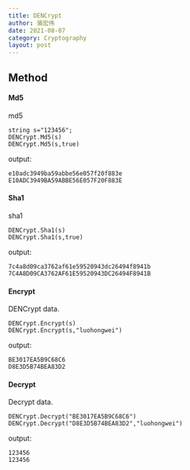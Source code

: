 ```yaml
---
title: DENCrypt
author: 骆宏伟
date: 2021-08-07
category: Cryptography
layout: post
---
```


## Method

#### Md5
md5
```
string s="123456";
DENCrypt.Md5(s)
DENCrypt.Md5(s,true)
```
output:
```
e10adc3949ba59abbe56e057f20f883e
E10ADC3949BA59ABBE56E057F20F883E
```

#### Sha1
sha1
```
DENCrypt.Sha1(s)
DENCrypt.Sha1(s,true)
```
output:
```
7c4a8d09ca3762af61e59520943dc26494f8941b
7C4A8D09CA3762AF61E59520943DC26494F8941B
```

#### Encrypt
DENCrypt data.
```
DENCrypt.Encrypt(s)
DENCrypt.Encrypt(s,"luohongwei")
```
output:
```
BE3017EA5B9C68C6
D8E3D5B74BEA83D2
```


#### Decrypt
Decrypt data.
```
DENCrypt.Decrypt("BE3017EA5B9C68C6")
DENCrypt.Decrypt("D8E3D5B74BEA83D2","luohongwei")
```
output:
```
123456
123456
```
